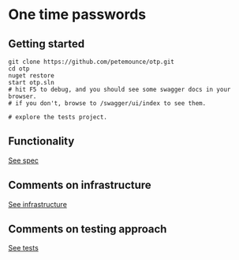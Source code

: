 # One time passwords

## Getting started

```shell
git clone https://github.com/petemounce/otp.git
cd otp
nuget restore
start otp.sln
# hit F5 to debug, and you should see some swagger docs in your browser.
# if you don't, browse to /swagger/ui/index to see them.

# explore the tests project.
```

## Functionality

[See spec](src/Otp.Web/OneTimePasswords/README.md)

## Comments on infrastructure

[See infrastructure](src/Otp.Web/Infrastructure/README.md)

## Comments on testing approach

[See tests](src/Otp.Tests/README.md)
